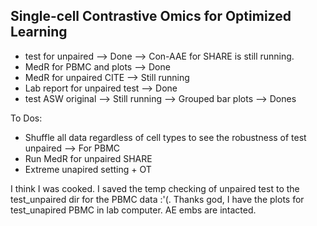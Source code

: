 ## Single-cell Contrastive Omics for Optimized Learning


- test for unpaired --> Done --> Con-AAE for SHARE is still running.
- MedR for PBMC and plots --> Done
- MedR for unpaired CITE --> Still running
- Lab report for unpaired test --> Done
- test ASW original --> Still running --> Grouped bar plots --> Dones

To Dos:
- Shuffle all data regardless of cell types to see the robustness of test unpaired --> For PBMC
- Run MedR for unpaired SHARE
- Extreme unapired setting + OT

I think I was cooked. I saved the temp checking of unpaired test to the test_unpaired dir for the PBMC data
:'(. Thanks god, I have the plots for test_unapired PBMC in lab computer. AE embs are intacted.